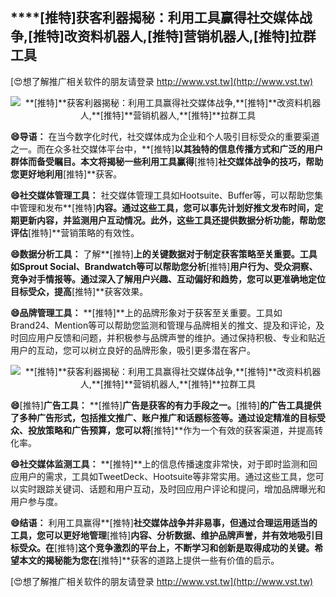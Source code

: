 ## ****[推特]**获客利器揭秘：利用工具赢得社交媒体战争,**[推特]**改资料机器人,**[推特]**营销机器人,**[推特]**拉群工具**

[😍想了解推广相关软件的朋友请登录 http://www.vst.tw](http://www.vst.tw)

 <center><img src="https://vst.tw/MP4/tuiguang/png/7.png" alt="**[推特]**获客利器揭秘：利用工具赢得社交媒体战争,**[推特]**改资料机器人,**[推特]**营销机器人,**[推特]**拉群工具"></center>

**😄导语：**
在当今数字化时代，社交媒体成为企业和个人吸引目标受众的重要渠道之一。而在众多社交媒体平台中，**[推特]**以其独特的信息传播方式和广泛的用户群体而备受瞩目。本文将揭秘一些利用工具赢得**[推特]**社交媒体战争的技巧，帮助您更好地利用**[推特]**获客。

**😄社交媒体管理工具：**
社交媒体管理工具如Hootsuite、Buffer等，可以帮助您集中管理和发布**[推特]**内容。通过这些工具，您可以事先计划好推文发布时间，定期更新内容，并监测用户互动情况。此外，这些工具还提供数据分析功能，帮助您评估**[推特]**营销策略的有效性。

**😄数据分析工具：**
了解**[推特]**上的关键数据对于制定获客策略至关重要。工具如Sprout Social、Brandwatch等可以帮助您分析**[推特]**用户行为、受众洞察、竞争对手情报等。通过深入了解用户兴趣、互动偏好和趋势，您可以更准确地定位目标受众，提高**[推特]**获客效果。

**😄品牌管理工具：**
**[推特]**上的品牌形象对于获客至关重要。工具如Brand24、Mention等可以帮助您监测和管理与品牌相关的推文、提及和评论，及时回应用户反馈和问题，并积极参与品牌声誉的维护。通过保持积极、专业和贴近用户的互动，您可以树立良好的品牌形象，吸引更多潜在客户。

 <center><img src="https://vst.tw/MP4/tuiguang/png/5.png" alt="**[推特]**获客利器揭秘：利用工具赢得社交媒体战争,**[推特]**改资料机器人,**[推特]**营销机器人,**[推特]**拉群工具"></center>

**😄**[推特]**广告工具：**
**[推特]**广告是获客的有力手段之一。**[推特]**的广告工具提供了多种广告形式，包括推文推广、账户推广和话题标签等。通过设定精准的目标受众、投放策略和广告预算，您可以将**[推特]**作为一个有效的获客渠道，并提高转化率。

**😄社交媒体监测工具：**
**[推特]**上的信息传播速度非常快，对于即时监测和回应用户的需求，工具如TweetDeck、Hootsuite等非常实用。通过这些工具，您可以实时跟踪关键词、话题和用户互动，及时回应用户评论和提问，增加品牌曝光和用户参与度。

**😄结语：**
利用工具赢得**[推特]**社交媒体战争并非易事，但通过合理运用适当的工具，您可以更好地管理**[推特]**内容、分析数据、维护品牌声誉，并有效地吸引目标受众。在**[推特]**这个竞争激烈的平台上，不断学习和创新是取得成功的关键。希望本文的揭秘能为您在**[推特]**获客的道路上提供一些有价值的启示。

[😍想了解推广相关软件的朋友请登录 http://www.vst.tw](http://www.vst.tw)



